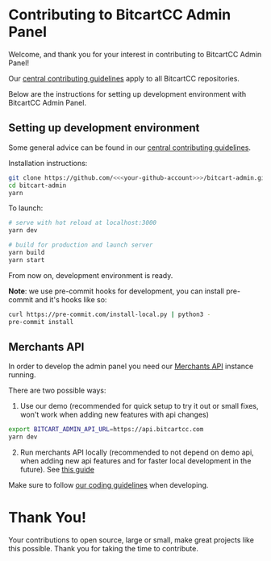 # Contributing to BitcartCC Admin Panel

Welcome, and thank you for your interest in contributing to BitcartCC Admin Panel!

Our [central contributing guidelines](https://github.com/bitcartcc/bitcart/blob/master/CONTRIBUTING.md) apply to all BitcartCC repositories.

Below are the instructions for setting up development environment with BitcartCC Admin Panel.

## Setting up development environment

Some general advice can be found in our [central contributing guidelines](https://github.com/bitcartcc/bitcart/blob/master/CONTRIBUTING.md#setting-up-development-environment).

Installation instructions:

```bash
git clone https://github.com/<<<your-github-account>>>/bitcart-admin.git
cd bitcart-admin
yarn
```

To launch:

```bash
# serve with hot reload at localhost:3000
yarn dev

# build for production and launch server
yarn build
yarn start
```

From now on, development environment is ready.

**Note**: we use pre-commit hooks for development, you can install pre-commit and it's hooks like so:

```bash
curl https://pre-commit.com/install-local.py | python3 -
pre-commit install
```

## Merchants API

In order to develop the admin panel you need our [Merchants API](https://github.com/bitcartcc/bitcart) instance running.

There are two possible ways:

1. Use our demo (recommended for quick setup to try it out or small fixes, won't work when adding new features with api changes)

```bash
export BITCART_ADMIN_API_URL=https://api.bitcartcc.com
yarn dev
```

2. Run merchants API locally (recommended to not depend on demo api, when adding new api features and for faster local development in the future). See [this guide](https://github.com/bitcartcc/bitcart/blob/master/CONTRIBUTING.md#setting-up-python-development-environment)

Make sure to follow [our coding guidelines](https://github.com/bitcartcc/bitcart/blob/master/CODING_STANDARDS.md) when developing.

# Thank You!

Your contributions to open source, large or small, make great projects like this possible. Thank you for taking the time to contribute.
